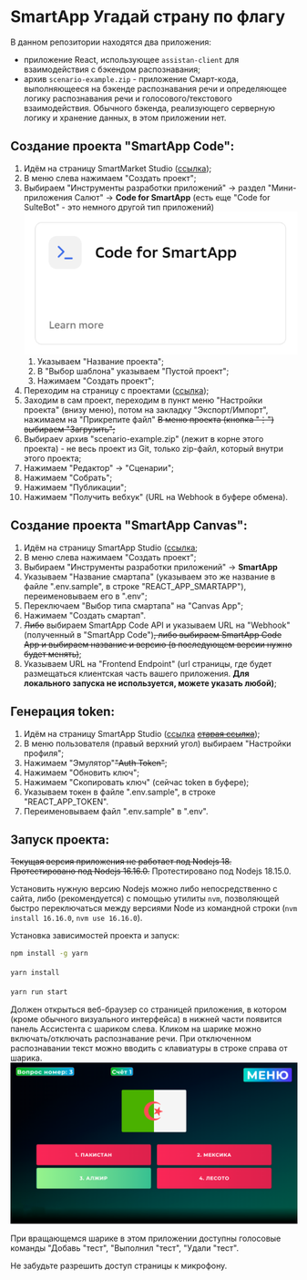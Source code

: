 # SmartApp Угадай страну по флагу

В данном репозитории находятся два приложения:
- приложение React, использующее `assistan-client` для взаимодействия с бэкендом распознавания;
- архив `scenario-example.zip` - приложение Смарт-кода, выполняющееся на бэкенде распознавания речи и определяющее логику распознавания речи и голосового/текстового взаимодействия.
Обычного бэкенда, реализующего серверную логику и хранение данных, в этом приложении нет.


                        

## Создание проекта "SmartApp Code":

1. Идём на страницу SmartMarket Studio ([ссылка](https://developers.sber.ru/studio/));
1. В меню слева нажимаем "Создать проект";
1. Выбираем "Инструменты разработки приложений" -> раздел "Мини-приложения Салют" -> **Code for SmartApp** (есть еще "Code for SulteBot" - это немного другой тип приложений)
![./doc/code-for-smartapp.png](./doc/code-for-smartapp.png)
    1. Указываем "Название проекта";
    1. В "Выбор шаблона" указываем "Пустой проект";
    1. Нажимаем "Создать проект";
1. Переходим на страницу с проектами ([ссылка](https://smartapp-code.sberdevices.ru/));
1. Заходим в сам проект, переходим в пункт меню "Настройки проекта" (внизу меню), потом на закладку "Экспорт/Импорт", нажимаем на "Прикрепите файл" ~~В меню проекта (кнопка "⋮") выбираем "Загрузить";~~
1. Выбираеv архив "scenario-example.zip" (лежит в корне этого проекта) -  не весь проект из Git, только zip-файл, который внутри этого проекта;
1. Нажимаем "Редактор" -> "Сценарии";
1. Нажимаем "Собрать";
1. Нажимаем "Публикации";
1. Нажимаем "Получить вебхук" (URL на Webhook в буфере обмена).
                              

## Создание проекта "SmartApp Canvas":

1. Идём на страницу SmartApp Studio ([ссылка](https://developers.sber.ru/studio/);
1. В меню слева нажимаем "Создать проект";
1. Выбираем "Инструменты разработки приложений" -> **SmartApp**
1. Указываем "Название смартапа" (указываем это же название в файле ".env.sample", в строке "REACT_APP_SMARTAPP"),  переименовываем его в ".env";
1. Переключаем "Выбор типа смартапа" на "Canvas App";
1. Нажимаем "Создать смартап".
1. ~~Либо~~ выбираем SmartApp Code API  и указываем URL на "Webhook" (полученный в "SmartApp Code")~~, либо выбираем SmartApp Code App и выбираем название и версию (в последующем версии нужно будет менять)~~;
1. Указываем URL на "Frontend Endpoint" (url страницы, где будет размещаться клиентская часть вашего приложения. **Для локального запуска не используется, можете указать любой)**;


## Генерация token:

1. Идём на страницу SmartApp Studio ([ссылка](https://developers.sber.ru/studio/) ~~[старая ссылка](https://smartapp-studio.sberdevices.ru/)~~);
1. В меню пользователя (правый верхний угол) выбираем "Настройки профиля";
1. Нажимаем "Эмулятор"~~"Auth Token"~~;
1. Нажимаем "Обновить ключ";
1. Нажимаем "Скопировать ключ" (сейчас token в буфере);
1. Указываем токен в файле ".env.sample", в строке "REACT_APP_TOKEN".
1. Переименовываем файл ".env.sample" в ".env".
               

## Запуск проекта:
              
~~Текущая версия приложения не работает под Nodejs 18. Протестировано под Nodejs 16.16.0.~~
Протестировано под Nodejs 18.15.0.

Установить нужную версию Nodejs можно либо непосредственно с сайта, либо (рекомендуется) с помощью утилиты `nvm`, позволяющей быстро переключаться между версиями Node из командной строки (`nvm install 16.16.0`, `nvm use 16.16.0`).
                               

Установка зависимостей проекта и запуск:

```bash
npm install -g yarn

yarn install

yarn run start
```

Должен открыться веб-браузер со страницей приложения, в котором (кроме обычного визуального интерфейса) в нижней части появится панель Ассистента с шариком слева. Кликом на шарике можно включать/отключать распознавание речи. При отключенном распознавании текст можно вводить с клавиатуры в строке справа от шарика.
![doc/screenshot.png](doc/screenshot.png)                             

При вращающемся шарике в этом приложении доступны голосовые команды "Добавь "тест", "Выполнил "тест", "Удали "тест". 

Не забудьте разрешить доступ страницы к микрофону.
